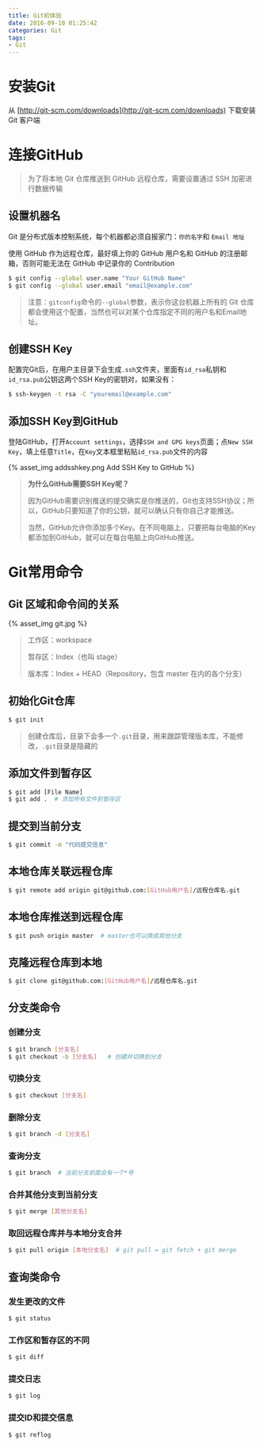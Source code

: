 ```yaml
---
title: Git初体验
date: 2016-09-10 01:25:42
categories: Git
tags:
- Git
---
```


# 安装Git

从 [http://git-scm.com/downloads](http://git-scm.com/downloads) 下载安装 Git 客户端


# 连接GitHub

> 为了将本地 Git 仓库推送到 GitHub 远程仓库，需要设置通过 SSH 加密进行数据传输

## 设置机器名

Git 是分布式版本控制系统，每个机器都必须自报家门：`你的名字`和 `Email 地址 `

使用 GitHub 作为远程仓库，最好填上你的 GitHub 用户名和 GitHub 的注册邮箱，否则可能无法在 GitHub 中记录你的 Contribution

```bash
$ git config --global user.name "Your GitHub Name"
$ git config --global user.email "email@example.com"
```

> 注意：`gitconfig`命令的`--global`参数，表示你这台机器上所有的 Git 仓库都会使用这个配置，当然也可以对某个仓库指定不同的用户名和Email地址。

<!--more-->

## 创建SSH Key

配置完Git后，在用户主目录下会生成`.ssh`文件夹，里面有`id_rsa`私钥和`id_rsa.pub`公钥这两个SSH Key的密钥对，如果没有：

```bash
$ ssh-keygen -t rsa -C "youremail@example.com"
```

## 添加SSH Key到GitHub

登陆GitHub，打开`Account settings`，选择`SSH and GPG keys`页面；点`New SSH Key`，填上任意`Title`，在`Key`文本框里粘贴`id_rsa.pub`文件的内容

{% asset_img addsshkey.png Add SSH Key to GitHub %}

> **为什么GitHub需要SSH Key呢？**
>
> 因为GitHub需要识别推送的提交确实是你推送的，Git也支持SSH协议；所以，GitHub只要知道了你的公钥，就可以确认只有你自己才能推送。
>
> 当然，GitHub允许你添加多个Key。在不同电脑上，只要把每台电脑的Key都添加到GitHub，就可以在每台电脑上向GitHub推送。



# Git常用命令

## Git 区域和命令间的关系

{% asset_img git.jpg %}

> 工作区：workspace
>
> 暂存区：Index（也叫 stage）
>
> 版本库：Index + HEAD（Repository，包含 master 在内的各个分支）

## 初始化Git仓库

```bash
$ git init
```

> 创建仓库后，目录下会多一个`.git`目录，用来跟踪管理版本库，不能修改，`.git`目录是隐藏的
>

## 添加文件到暂存区

```bash
$ git add [File Name]
$ git add .  # 添加所有文件到暂存区
```

## 提交到当前分支

```bash
$ git commit -m "代码提交信息"
```

## 本地仓库关联远程仓库

```bash
$ git remote add origin git@github.com:[GitHub用户名]/远程仓库名.git
```

## 本地仓库推送到远程仓库

```bash
$ git push origin master  # master也可以换成其他分支
```

## 克隆远程仓库到本地

```bash
$ git clone git@github.com:[GitHub用户名]/远程仓库名.git
```

## 分支类命令

### 创建分支

```bash
$ git branch [分支名]
$ git checkout -b [分支名]   # 创建并切换到分支
```

### 切换分支

```bash
$ git checkout [分支名]
```

### 删除分支

```bash
$ git branch -d [分支名]
```

### 查询分支

```bash
$ git branch  # 当前分支前面会有一个*号
```

### 合并其他分支到当前分支

```bash
$ git merge [其他分支名]
```

### 取回远程仓库并与本地分支合并

```bash
$ git pull origin [本地分支名]  # git pull = git fetch + git merge
```

## 查询类命令

### 发生更改的文件

```bash
$ git status
```

### 工作区和暂存区的不同

```bash
$ git diff
```

### 提交日志

```bash
$ git log
```

### 提交ID和提交信息

```bash
$ git reflog
```
